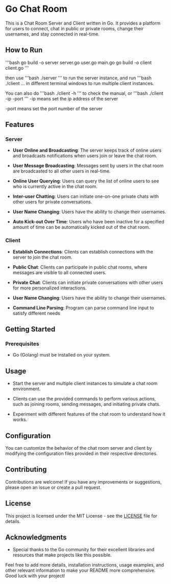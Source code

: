# Go Chat Room

This is a Chat Room Server and Client written in Go. It provides a platform for users to connect, chat in public or private rooms, change their usernames, and stay connected in real-time.

## How to Run
'''bash
go build -o server server.go user.go main.go
go build -o client client.go
'''

then use
'''bash
./server
'''
to run the server instance, and run
'''bash
./client
...
in different terminal windows to run multiple client instances.

You can also do 
'''bash
./client -h
'''
to check the manual, or
'''bash
./client -ip <Your Objected Ip Address> -port <Your Objected TCP Port Number>
'''
-ip means set the ip address of the server

-port means set the port number of the server


## Features

### Server

- **User Online and Broadcasting**: The server keeps track of online users and broadcasts notifications when users join or leave the chat room.

- **User Message Broadcasting**: Messages sent by users in the chat room are broadcasted to all other users in real-time.

- **Online User Querying**: Users can query the list of online users to see who is currently active in the chat room.

- **Inter-user Chatting**: Users can initiate one-on-one private chats with other users for private conversations.

- **User Name Changing**: Users have the ability to change their usernames.

- **Auto Kick-out Over Time**: Users who have been inactive for a specified amount of time can be automatically kicked out of the chat room.

### Client

- **Establish Connections**: Clients can establish connections with the server to join the chat room.

- **Public Chat**: Clients can participate in public chat rooms, where messages are visible to all connected users.

- **Private Chat**: Clients can initiate private conversations with other users for more personalized interactions.

- **User Name Changing**: Users have the ability to change their usernames.

- **Command Line Parsing**: Program can parse command line input to satisfy different needs

## Getting Started

### Prerequisites

- Go (Golang) must be installed on your system.

## Usage

- Start the server and multiple client instances to simulate a chat room environment.

- Clients can use the provided commands to perform various actions, such as joining rooms, sending messages, and initiating private chats.

- Experiment with different features of the chat room to understand how it works.

## Configuration

You can customize the behavior of the chat room server and client by modifying the configuration files provided in their respective directories.

## Contributing

Contributions are welcome! If you have any improvements or suggestions, please open an issue or create a pull request.

## License

This project is licensed under the MIT License - see the [LICENSE](LICENSE) file for details.

## Acknowledgments

- Special thanks to the Go community for their excellent libraries and resources that make projects like this possible.

Feel free to add more details, installation instructions, usage examples, and other relevant information to make your README more comprehensive. Good luck with your project!